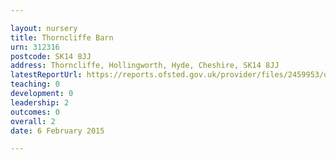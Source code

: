 ```yaml
---

layout: nursery
title: Thorncliffe Barn
urn: 312316
postcode: SK14 8JJ
address: Thorncliffe, Hollingworth, Hyde, Cheshire, SK14 8JJ
latestReportUrl: https://reports.ofsted.gov.uk/provider/files/2459953/urn/312316.pdf
teaching: 0
development: 0
leadership: 2
outcomes: 0
overall: 2
date: 6 February 2015

---
```

